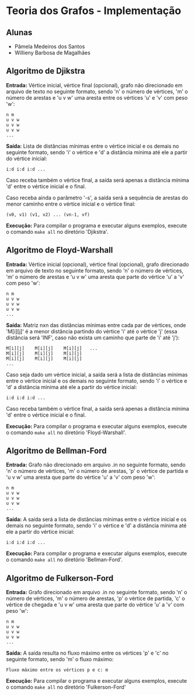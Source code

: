 # Teoria dos Grafos - Implementação

## Alunas
* Pâmela Medeiros dos Santos
* Willieny Barbosa de Magalhães

## Algoritmo de Djikstra
**Entrada:** Vértice inicial, vértice final (opcional), grafo não direcionado em arquivo de texto no seguinte formato, sendo 'n' o número de vértices, 'm' o número de arestas e 'u v w' uma aresta entre os vértices 'u' e 'v' com peso 'w':
````
n m
u v w
u v w
u v w
...
````
**Saída:** Lista de distâncias mínimas entre o vértice inicial e os demais no seguinte formato, sendo 'i' o vértice e 'd' a distância mínima até ele a partir do vértice inicial:
````
i:d i:d i:d ...
````
Caso receba também o vértice final, a saída será apenas a distância mínima 'd' entre o vértice inicial e o final.

Caso receba ainda o parâmetro '-s', a saída será a sequência de arestas do menor caminho entre o vértice inicial e o vértice final:
````
(v0, v1) (v1, v2) ... (vn-1, vf)
````

**Execução:** Para compilar o programa e executar alguns exemplos, execute o comando ```` make all ```` no diretório 'Djikstra'.

## Algoritmo de Floyd-Warshall
**Entrada:** Vértice inicial (opcional), vértice final (opcional), grafo direcionado em arquivo de texto no seguinte formato, sendo 'n' o número de vértices, 'm' o número de arestas e 'u v w' uma aresta que parte do vértice 'u' a 'v' com peso 'w':
````
n m
u v w
u v w
u v w
...
````
**Saída:** Matriz nxn das distâncias mínimas entre cada par de vértices, onde 'M[i][j]' é a menor distância partindo do vértice 'i' até o vértice 'j' (essa distância será 'INF', caso não exista um caminho que parte de 'i' até 'j'):  
````
M[i][j]    M[i][j]    M[i][j]   ...
M[i][j]    M[i][j]    M[i][j]
M[i][j]    M[i][j]    M[i][j]
...
````
Caso seja dado um vértice inicial, a saída será a lista de distâncias mínimas entre o vértice inicial e os demais no seguinte formato, sendo 'i' o vértice e 'd' a distância mínima até ele a partir do vértice inicial:
````
i:d i:d i:d ...
````
Caso receba também o vértice final, a saída será apenas a distância mínima 'd' entre o vértice inicial e o final.

**Execução:** Para compilar o programa e executar alguns exemplos, execute o comando ```` make all ```` no diretório 'Floyd-Warshall'.

## Algoritmo de Bellman-Ford
**Entrada:** Grafo não direcionado em arquivo .in no seguinte formato, sendo 'n' o número de vértices, 'm' o número de arestas, 'p' o vértice de partida e 'u v w' uma aresta que parte do vértice 'u' a 'v' com peso 'w':
````
n m
u v w
u v w
u v w
...
````
**Saída:** A saída será a lista de distâncias mínimas entre o vértice inicial e os demais no seguinte formato, sendo 'i' o vértice e 'd' a distância mínima até ele a partir do vértice inicial:
````
i:d i:d i:d ...
````

**Execução:** Para compilar o programa e executar alguns exemplos, execute o comando ```` make all ```` no diretório 'Bellman-Ford'.

  ## Algoritmo de Fulkerson-Ford
**Entrada:** Grafo direcionado em arquivo .in no seguinte formato, sendo 'n' o número de vértices, 'm' o número de arestas, 'p' o vértice de partida, 'c' o vértice de chegada e 'u v w' uma aresta que parte do vértice 'u' a 'v' com peso 'w':
````
n m
u v w
u v w
u v w
...
````
**Saída:** A saída resulta no fluxo máximo entre os vértices 'p' e 'c' no seguinte formato, sendo 'm' o fluxo máximo:
````
Fluxo máximo entre os vértices p e c: m
````

**Execução:** Para compilar o programa e executar alguns exemplos, execute o comando ```` make all ```` no diretório 'Fulkerson-Ford'

